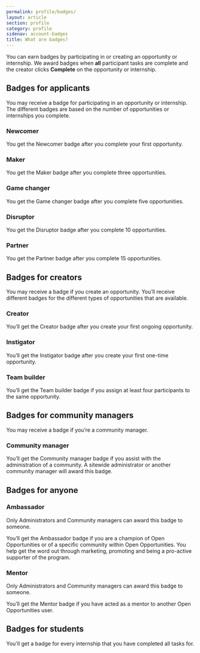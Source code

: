 ```yaml
---
permalink: profile/badges/
layout: article
section: profile
category: profile
sidenav: account-badges
title: What are badges?
---
```


You can earn badges by participating in or creating an opportunity or internship. We award badges when **all** participant tasks are complete and the creator clicks **Complete** on the opportunity or internship.

## Badges for applicants
You may receive a badge for participating in an opportunity or internship. The different badges are based on the number of opportunities or internships you complete.

### Newcomer
You get the Newcomer badge after you complete your first opportunity.

### Maker
You get the Maker badge after you complete three opportunities.

### Game changer
You get the Game changer badge after you complete five opportunities.

### Disruptor
You get the Disruptor badge after you complete 10 opportunities.

### Partner
You get the Partner badge after you complete 15 opportunities.

## Badges for creators
You may receive a badge if you create an opportunity. You’ll receive different badges for the different types of opportunities that are available.

### Creator
You’ll get the Creator badge after you create your first ongoing opportunity.

### Instigator
You’ll get the Instigator badge after you create your first one-time opportunity.

### Team builder
You’ll get the Team builder badge if you assign at least four participants to the same opportunity.

## Badges for community managers
You may receive a badge if you’re a community manager.

### Community manager
You’ll get the Community manager badge if you assist with the administration of a community. A sitewide administrator or another community manager will award this badge.

## Badges for anyone
### Ambassador
Only Administrators and Community managers can award this badge to someone.

You’ll get the Ambassador badge if you are a champion of Open Opportunities or of a specific community within Open Opportunities. You help get the word out through marketing, promoting and being a pro-active supporter of the program.

### Mentor
Only Administrators and Community managers can award this badge to someone.

You’ll get the Mentor badge if you have acted as a mentor to another Open Opportunities user.

## Badges for students

You'll get a badge for every internship that you have completed all tasks for.
